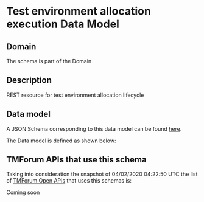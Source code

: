 # Test environment allocation execution Data Model

## Domain

The  schema is part of the  Domain

## Description

REST resource for test environment allocation lifecycle

## Data model

A JSON Schema corresponding to this data model can be found
[here](https://github.com/tmforum-rand/schemas/blob/candidates/Common/TestEnvironmentAllocationExecution.schema.json).

The Data model is defined as shown below:




## TMForum APIs that use this schema

Taking into consideration the snapshot of 04/02/2020 04:22:50 UTC the list of [TMForum Open APIs](https://www.tmforum.org/open-apis/) that uses this schemas is:

Coming soon